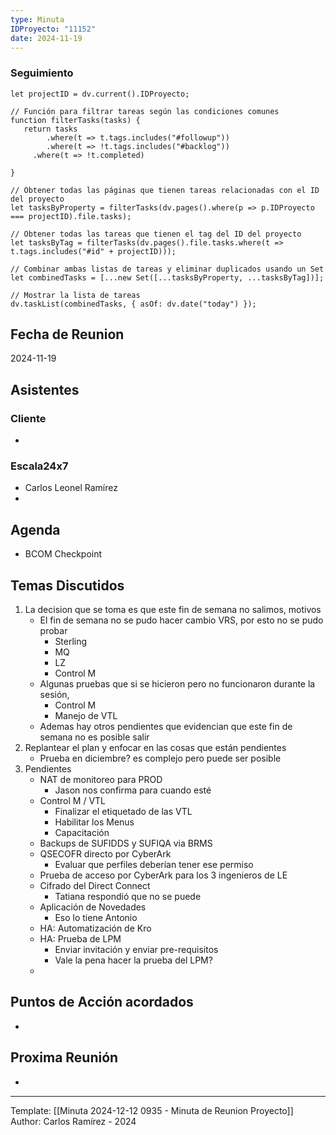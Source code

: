 ```yaml
---
type: Minuta
IDProyecto: "11152"
date: 2024-11-19
---
```


### Seguimiento

```dataviewjs
let projectID = dv.current().IDProyecto;

// Función para filtrar tareas según las condiciones comunes
function filterTasks(tasks) {
   return tasks
        .where(t => t.tags.includes("#followup"))
        .where(t => !t.tags.includes("#backlog"))
     .where(t => !t.completed)
        
}

// Obtener todas las páginas que tienen tareas relacionadas con el ID del proyecto
let tasksByProperty = filterTasks(dv.pages().where(p => p.IDProyecto === projectID).file.tasks);

// Obtener todas las tareas que tienen el tag del ID del proyecto
let tasksByTag = filterTasks(dv.pages().file.tasks.where(t => t.tags.includes("#id" + projectID)));

// Combinar ambas listas de tareas y eliminar duplicados usando un Set
let combinedTasks = [...new Set([...tasksByProperty, ...tasksByTag])];

// Mostrar la lista de tareas
dv.taskList(combinedTasks, { asOf: dv.date("today") });
 ```
## Fecha de Reunion
2024-11-19

## Asistentes

### Cliente
* 
### Escala24x7
- Carlos Leonel Ramírez
-  

## Agenda
* BCOM Checkpoint
## Temas Discutidos
1.  La decision que se toma es que este fin de semana no salimos, motivos
	* El fin de semana no se pudo hacer cambio VRS,  por esto no se pudo probar
		* Sterling
		* MQ
		* LZ
		* Control M
	* Algunas pruebas que si se hicieron pero no funcionaron durante la sesión,
		* Control M
		* Manejo de VTL
	* Ademas hay otros pendientes que evidencian que este fin de semana no es posible salir
2. Replantear el plan y enfocar en las cosas que están pendientes
	- Prueba en diciembre? es complejo pero puede ser posible
3. Pendientes
	- NAT de monitoreo para PROD
		- Jason nos confirma para cuando esté
	- Control M / VTL
		- Finalizar el etiquetado de las VTL
		- Habilitar los Menus
		- Capacitación
	- Backups de SUFIDDS y SUFIQA via BRMS
	- QSECOFR directo por CyberArk
		- Evaluar que perfiles deberían tener ese permiso
	- Prueba de acceso por CyberArk para los 3 ingenieros de LE
	- Cifrado del Direct Connect
		- Tatiana respondió que no se puede
	- Aplicación de Novedades
		- Eso lo tiene Antonio
	- HA: Automatización de Kro
	- HA: Prueba de LPM
		- Enviar invitación y enviar pre-requisitos
		- Vale la pena hacer la prueba del LPM?
	- 

  
## Puntos de Acción acordados
- 

## Proxima Reunión
*   

---
Template: [[Minuta 2024-12-12 0935 - Minuta de Reunion Proyecto]]
Author: Carlos Ramírez - 2024
